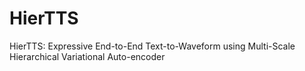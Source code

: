 # HierTTS
HierTTS: Expressive End-to-End Text-to-Waveform using Multi-Scale Hierarchical Variational Auto-encoder
